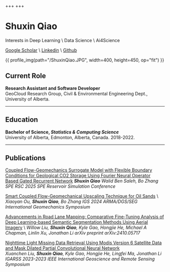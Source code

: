 +++
+++

# Shuxin Qiao

Interests in Deep Learning \ Data Science \ Ai4Science

[Google Scholar](https://scholar.google.com/citations?user=GI0ozDIAAAAJ&hl=en) \\
[Linkedin](https://ca.linkedin.com/in/shuxinqiao) \\
[Github](https://github.com/shuxinqiao)

{{ profile_img(path="/ShuxinQiao.JPG", width=400, height=450, op="fit") }}


## Current Role
**Research Assistant and Software Developer** \
GeoCloud Research Group, Civil & Environmental Engineering Dept., University of Alberta.

***

## Education
**Bachelor of Science, _Statistics & Computing Science_**\
University of Alberta, Edmonton, Alberta, Canada. 2018-2022.

***

## Publications
[Coupled Flow-Geomechanics Surrogate Model with Flexible Boundary Conditions for Geological CO2 Storage Using Fourier Neural Operator Based Gated Recurrent Network](https://doi.org/10.2118/223871-MS)
_**Shuxin Qiao** Walid Ben Saleh, Bo Zhang_
_SPE RSC 2025 SPE Reservoir Simulation Conference_

[Smart Coupled Flow-Geomechanical Upscaling Technique for Oil Sands](https://onepetro.org/armaigs/proceedings/IGS24/IGS24/ARMA-IGS-2024-0516/632556) \ 
_Xiaoyan Ou, **Shuxin Qiao**, Bo Zhang_
_IGS 2024 ARMA/DGS/SEG International Geomechanics Symposium_

[Advancements in Road Lane Mapping: Comparative Fine-Tuning Analysis of Deep Learning-based Semantic Segmentation Methods Using Aerial Imagery](https://arxiv.org/abs/2410.05717) \ 
_Willow Liu, **Shuxin Qiao**, Kyle Gao, Hongjie He, Michael A Chapman, Linlin Xu, Jonathan Li_
_arXiv preprint arXiv:2410.05717_

[Nighttime Light Missing Data Retrieval Using Modis Version 6 Satellite Data and Mask Dilated Partial Convolutional Neural Network](https://ieeexplore.ieee.org/abstract/document/10283428) \
_Xuanchen Liu, **Shuxin Qiao**, Kyle Gao, Hongjie He, Lingfei Ma, Jonathan Li_
_IGARSS 2023-2023 IEEE International Geoscience and Remote Sensing Symposium_
